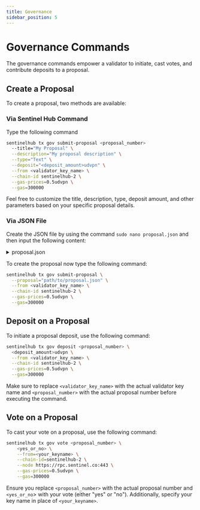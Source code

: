 ```yaml
---
title: Governance
sidebar_position: 5
---
```


# Governance Commands

The governance commands empower a validator to initiate, cast votes, and contribute deposits to a proposal.

## Create a Proposal

To create a proposal, two methods are available:

### Via Sentinel Hub Command

Type the following command

```bash
sentinelhub tx gov submit-proposal <proposal_number>
  --title="My Proposal" \
  --description="My proposal description" \
  --type="Text" \
  --deposit="<deposit_amount>udvpn" \
  --from <validator_key_name> \
  --chain-id sentinelhub-2 \
  --gas-prices=0.5udvpn \
  --gas=300000
```

Feel free to customize the title, description, type, deposit amount, and other parameters based on your specific proposal details.

### Via JSON File

Create the JSON file by using the command `sudo nano proposal.json` and then input the following content:

<details>
<summary>proposal.json</summary>
<p>

```json
{
  "title": "My Proposal",
  "description": "My proposal Description",
  "type": "Text",
  "deposit": "<proposal_amount>udvpn"
}
```

</p>
</details>

To create the proposal now type the following command:

```bash
sentinelhub tx gov submit-proposal \
  --proposal="path/to/proposal.json" \
  --from <validator_key_name> \
  --chain-id sentinelhub-2 \
  --gas-prices=0.5udvpn \
  --gas=300000
```

## Deposit on a Proposal

To initiate a proposal deposit, use the following command:

```bash
sentinelhub tx gov deposit <proposal_number> \
  <deposit_amount>udvpn \
  --from <validator_key_name> \
  --chain-id sentinelhub-2 \
  --gas-prices=0.5udvpn \
  --gas=300000
```

Make sure to replace `<validator_key_name>` with the actual validator key name and `<proposal_number>` with the actual proposal number before executing the command.

## Vote on a Proposal

To cast your vote on a proposal, use the following command:

```bash
sentinelhub tx gov vote <proposal_number> \
    <yes_or_no> \
    --from=<your_keyname> \
    --chain-id=sentinelhub-2 \
    --node https://rpc.sentinel.co:443 \
    --gas-prices=0.5udvpn \
    --gas=300000
```

Ensure you replace `<proposal_number>` with the actual proposal number and `<yes_or_no`> with your vote (either "yes" or "no"). Additionally, specify your key name in place of `<your_keyname>`.

